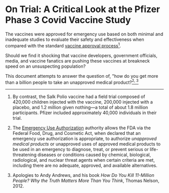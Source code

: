 # On Trial: A Critical Look at the Pfizer Phase 3 Covid Vaccine Study

<p>
The vaccines were approved for emergency use based on both minimal and inadequate studies to evaluate their safety and effectiveness when compared with the standard <a href="https://www.cdc.gov/vaccines/parents/infographics/journey-of-child-vaccine.html?CDC_AA_refVal=https%3A%2F%2Fwww.cdc.gov%2Fvaccines%2Fparents%2Finfographics%2Fjourney-of-child-vaccine-text.html">vaccine approval process</a><a href="#fn1" class="footnote-ref" id="fnref1"><sup>1</sup></a>.
  
Should we find it shocking that vaccine developers, government officials, media, and vaccine fanatics are pushing these vaccines at breakneck speed on an unsuspecting population?

This document attempts to answer the question of, "how do you get more than a billion people to take an unapproved medical product?<a href="#fn2" class="footnote-ref" id="fnref2"><sup>2</sup></a><a href="#fn3" class="footnote-ref" id="fnref3"><sup>, 3</sup></a>
</p>

<section class="footnotes">
<hr />
<ol>
<li id="fn1"><p> By contrast, the Salk Polio vaccine had a field trial composed of 420,000 children injected with the vaccine, 200,000 injected with a placebo, and 1.2 million given nothing—a total of about 1.8 million participants. Pfizer included approximately 40,000 individuals in their trial.<a href="#fnref1" class="footnote-back"></a></p></li>
<li id="fn2"><p>The <a href="https://www.fda.gov/emergency-preparedness-and-response/mcm-legal-regulatory-and-policy-framework/emergency-use-authorization">Emergency Use Authorization</a> authority allows the FDA via the Federal Food, Drug, and Cosmetic Act, when declared that an emergency use authorization is appropriate, to authorize <em>unapproved medical products</em> or unapproved uses of approved medical products to be used in an emergency to diagnose, treat, or prevent serious or life-threatening diseases or conditions caused by chemical, biological, radiological, and nuclear threat agents when certain criteria are met, including there are no adequate, approved, and available alternatives.<a href="#fnref2" class="footnote-back"></a></p></li>
<li id="fn3">
<p>Apologies to Andy Andrews, and his book <em>How Do You Kill 11-Million People? Why the Truth Matters More Than You Think</em>, Thomas Nelson, 2012.<a href="#fnref3" class="footnote-back"></a></p>
</li>
</ol>
</section>
